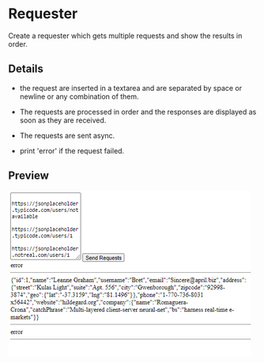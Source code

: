 # Requester

Create a requester which gets multiple requests and show the results in order.

## Details

- the request are inserted in a textarea and are separated by space or newline or any combination of them.

- The requests are processed in order and the responses are displayed as soon as they are received.

- The requests are sent async.

- print 'error' if the request failed.

## Preview

![screenshot](./screenshot.png)
